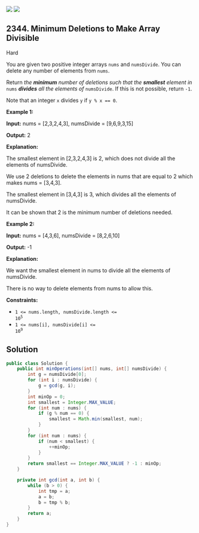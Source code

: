 [![](https://img.shields.io/github/stars/javadev/LeetCode-in-Java?label=Stars&style=flat-square)](https://github.com/javadev/LeetCode-in-Java)
[![](https://img.shields.io/github/forks/javadev/LeetCode-in-Java?label=Fork%20me%20on%20GitHub%20&style=flat-square)](https://github.com/javadev/LeetCode-in-Java/fork)

## 2344\. Minimum Deletions to Make Array Divisible

Hard

You are given two positive integer arrays `nums` and `numsDivide`. You can delete any number of elements from `nums`.

Return _the **minimum** number of deletions such that the **smallest** element in_ `nums` _**divides** all the elements of_ `numsDivide`. If this is not possible, return `-1`.

Note that an integer `x` divides `y` if `y % x == 0`.

**Example 1:**

**Input:** nums = [2,3,2,4,3], numsDivide = [9,6,9,3,15]

**Output:** 2

**Explanation:**

The smallest element in [2,3,2,4,3] is 2, which does not divide all the elements of numsDivide.

We use 2 deletions to delete the elements in nums that are equal to 2 which makes nums = [3,4,3].

The smallest element in [3,4,3] is 3, which divides all the elements of numsDivide.

It can be shown that 2 is the minimum number of deletions needed. 

**Example 2:**

**Input:** nums = [4,3,6], numsDivide = [8,2,6,10]

**Output:** -1

**Explanation:**

We want the smallest element in nums to divide all the elements of numsDivide.

There is no way to delete elements from nums to allow this.

**Constraints:**

*   <code>1 <= nums.length, numsDivide.length <= 10<sup>5</sup></code>
*   <code>1 <= nums[i], numsDivide[i] <= 10<sup>9</sup></code>

## Solution

```java
public class Solution {
    public int minOperations(int[] nums, int[] numsDivide) {
        int g = numsDivide[0];
        for (int i : numsDivide) {
            g = gcd(g, i);
        }
        int minOp = 0;
        int smallest = Integer.MAX_VALUE;
        for (int num : nums) {
            if (g % num == 0) {
                smallest = Math.min(smallest, num);
            }
        }
        for (int num : nums) {
            if (num < smallest) {
                ++minOp;
            }
        }
        return smallest == Integer.MAX_VALUE ? -1 : minOp;
    }

    private int gcd(int a, int b) {
        while (b > 0) {
            int tmp = a;
            a = b;
            b = tmp % b;
        }
        return a;
    }
}
```